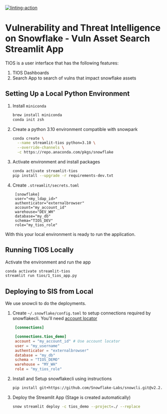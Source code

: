 [![linting-action](https://github.com/sfc-gh-pkommini/tios/actions/workflows/ci.yaml/badge.svg)](https://github.com/sfc-gh-pkommini/tios/actions/workflows/ci.yaml)

# Vulnerability and Threat Intelligence on Snowflake - Vuln Asset Search Streamlit App

TIOS is a user interface that has the following features:

1. TIOS Dashboards
2. Search App to search of vulns that impact snowflake assets

## Setting Up a Local Python Environment

1. Install `miniconda`

   ```sh
   brew install miniconda
   conda init zsh
   ```

1. Create a python 3.10 environment compatible with snowpark

   ```sh
   conda create \
     --name streamlit-tios python=3.10 \
     --override-channels \
     -c https://repo.anaconda.com/pkgs/snowflake
   ```

1. Activate environment and install packages

   ```sh
   conda activate streamlit-tios
   pip install --upgrade -r requirements-dev.txt
   ```

1. Create `.streamlit/secrets.toml`

   ```
    [snowflake]
    user="<my_ldap_id>"
    authenticator="externalbrowser"
    account="my_account_id"
    warehouse="DEV_WH"
    database="my_db"
    schema="TIOS_DEV"
    role="my_tios_role"
   ```

With this your local environment is ready to run the application.

## Running TIOS Locally

Activate the environment and run the app

```sh
conda activate streamlit-tios
streamlit run tios/1_tios_app.py
```

## Deploying to SIS from Local

We use snowcli to do the deployments.

1. Create `~/.snowflake/config.toml` to setup connections required by snowflakecli. You'll need [account locator](https://docs.snowflake.com/en/user-guide/admin-account-identifier#finding-the-organization-and-account-name-for-an-account)

   ```conf
    [connections]

    [connections.tios_demo]
    account = "my_account_id" # Use account locator
    user = "my_username"
    authenticator = "externalbrowser"
    database = "my_db"
    schema = "TIOS_DEMO"
    warehouse = "MY_WH"
    role = "my_tios_role"
   ```

1. Install and Setup snowflakecli using instructions

   ```bash
   pip install git+https://github.com/Snowflake-Labs/snowcli.git@v2.2.0
   ```

1. Deploy the Streamlit App (Stage is created automatically)

   ```bash
   snow streamlit deploy -c tios_demo --project=./ --replace
   ```

